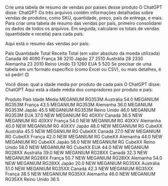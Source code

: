 
Crie uma tabela de resumo de vendas por paises desse produto
O ChatGPT disse:
ChatGPT
Os três arquivos contêm informações detalhadas sobre vendas de produtos, como SKU, quantidade, preço, país de entrega, e mais. Para criar uma tabela de resumo das vendas por país, primeiro consolidarei os dados de todos os arquivos. Em seguida, calcularei os totais de vendas (quantidade e receita) para cada país. ​​

Aqui está o resumo das vendas por país:

País	Quantidade Total	Receita Total (em valor absoluto da moeda utilizada)
Canadá	46	4090
França	36	3210
Japão	27	2510
Austrália	28	2330
Alemanha	23	2010
Reino Unido	13	1260
EUA	5	520
Se precisar de uma tabela em um formato específico (como Excel ou CSV), ou mais detalhes, é só pedir! 😊 ​​






Você disse:
qual a idade media  por produto de cada pais
O ChatGPT disse:
ChatGPT
Aqui está a idade média dos compradores por produto e país:

Produto	País	Idade Média
MEGANIUM RG353M	Austrália	54.0
MEGANIUM RG353M	França	43.5
MEGANIUM RG353M	Alemanha	36.0
MEGANIUM RG353M	Japão	45.5
MEGANIUM RG353M	Reino Unido	46.0
MEGANIUM RG353M	EUA	37.0
NEW MEGANIUM RG 40XXV	Canadá	36.5
NEW MEGANIUM RG 40XXV	França	54.0
NEW MEGANIUM RG 40XXV	Alemanha	40.0
NEW MEGANIUM RG 40XXV	Japão	48.0
NEW MEGANIUM RG CubeXX	Austrália	45.5
NEW MEGANIUM RG CubeXX	Canadá	27.0
NEW MEGANIUM RG CubeXX	França	42.0
NEW MEGANIUM RG CubeXX	Alemanha	44.0
NEW MEGANIUM RG CubeXX	Japão	56.0
NEW MEGANIUM RG CubeXX	Reino Unido	58.0
NEW MEGANIUM RG CubeXX	EUA	44.0
NEW MEGANIUM RG28XX	Austrália	39.0
NEW MEGANIUM RG28XX	Canadá	32.3
NEW MEGANIUM RG28XX	França	50.7
NEW MEGANIUM RG28XX	Alemanha	54.0
NEW MEGANIUM RG28XX	Japão	20.0
NEW MEGANIUM RG35XX	Austrália	51.0
NEW MEGANIUM RG35XX	Canadá	42.3
NEW MEGANIUM RG35XX	França	38.5
NEW MEGANIUM RG35XX	Alemanha	46.0
NEW MEGANIUM RG35XX	Reino Unido	36.5